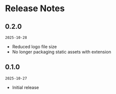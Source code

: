 # Release Notes

## 0.2.0

`2025-10-28`

- Reduced logo file size
- No longer packaging static assets with extension

## 0.1.0

`2025-10-27`

- Initial release
